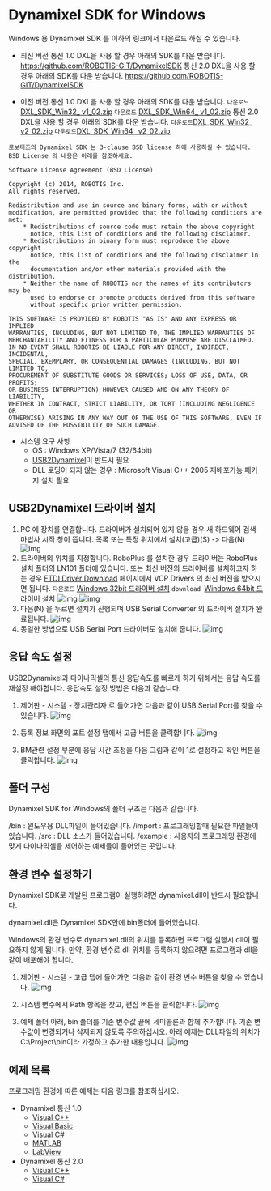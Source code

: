 # Dynamixel SDK for Windows

Windows 용 Dynamixel SDK 를 이하의 링크에서 다운로드 하실 수 있습니다.

- 최신 버전
 통신 1.0 DXL을 사용 할 경우 아래의 SDK를 다운 받습니다.
 <https://github.com/ROBOTIS-GIT/DynamixelSDK>
 통신 2.0 DXL을 사용 할 경우 아래의 SDK를 다운 받습니다.
 <https://github.com/ROBOTIS-GIT/DynamixelSDK>

- 이전 버전
  통신 1.0 DXL을 사용 할 경우 아래의 SDK를 다운 받습니다.
  `다운로드` [DXL_SDK_Win32_ v1_02.zip](http://support.robotis.com/ko/baggage_files/dynamixel_sdk/dxl_sdk_win32_v1_02.zip)
  `다운로드` [DXL_SDK_Win64_ v1_02.zip](http://support.robotis.com/ko/baggage_files/dynamixel_sdk/dxl_sdk_win64_v1_02.zip)
  통신 2.0 DXL을 사용 할 경우 아래의 SDK를 다운 받습니다.
  `다운로드`[DXL_SDK_Win32_ v2_02.zip](http://support.robotis.com/ko/baggage_files/dynamixel_sdk/dxl_sdk_win32_v2_02.zip)
  `다운로드`[DXL_SDK_Win64_ v2_02.zip](http://support.robotis.com/ko/baggage_files/dynamixel_sdk/dxl_sdk_win64_v2_02.zip)

```
로보티즈의 Dynamixel SDK 는 3-clause BSD license 하에 사용하실 수 있습니다.
BSD License 의 내용은 아래를 참조하세요.

Software License Agreement (BSD License)

Copyright (c) 2014, ROBOTIS Inc.
All rights reserved.

Redistribution and use in source and binary forms, with or without
modification, are permitted provided that the following conditions are met:
    * Redistributions of source code must retain the above copyright
      notice, this list of conditions and the following disclaimer.
    * Redistributions in binary form must reproduce the above copyright
      notice, this list of conditions and the following disclaimer in the
      documentation and/or other materials provided with the distribution.
    * Neither the name of ROBOTIS nor the names of its contributors may be
      used to endorse or promote products derived from this software
      without specific prior written permission.

THIS SOFTWARE IS PROVIDED BY ROBOTIS "AS IS" AND ANY EXPRESS OR IMPLIED
WARRANTIES, INCLUDING, BUT NOT LIMITED TO, THE IMPLIED WARRANTIES OF
MERCHANTABILITY AND FITNESS FOR A PARTICULAR PURPOSE ARE DISCLAIMED.
IN NO EVENT SHALL ROBOTIS BE LIABLE FOR ANY DIRECT, INDIRECT, INCIDENTAL,
SPECIAL, EXEMPLARY, OR CONSEQUENTIAL DAMAGES (INCLUDING, BUT NOT LIMITED TO,
PROCUREMENT OF SUBSTITUTE GOODS OR SERVICES; LOSS OF USE, DATA, OR PROFITS;
OR BUSINESS INTERRUPTION) HOWEVER CAUSED AND ON ANY THEORY OF LIABILITY,
WHETHER IN CONTRACT, STRICT LIABILITY, OR TORT (INCLUDING NEGLIGENCE OR
OTHERWISE) ARISING IN ANY WAY OUT OF THE USE OF THIS SOFTWARE, EVEN IF
ADVISED OF THE POSSIBILITY OF SUCH DAMAGE.
```

- 시스템 요구 사항
   - OS : Windows XP/Vista/7 (32/64bit)
   - [USB2Dynamixel]이 반드시 필요
   - DLL 로딩이 되지 않는 경우 : Microsoft Visual C++ 2005 재배포가능 패키지 설치 필요

## USB2Dynamixel 드라이버 설치

1. PC 에 장치를 연결합니다. 드라이버가 설치되어 있지 않을 경우 새 하드웨어 검색 마법사 시작 창이 뜹니다.
   목록 또는 특정 위치에서 설치(고급)(S) -> 다음(N)
    ![img](/assets/images/sw/sdk/ln101_driverinstall_01.png)
2. 드라이버의 위치를 지정합니다.
   RoboPlus 를 설치한 경우 드라이버는 RoboPlus 설치 폴더의 LN101 폴더에 있습니다.
   또는 최신 버전의 드라이버를 설치하고자 하는 경우 [FTDI Driver Download](http://www.ftdichip.com/Drivers/VCP.htm) 페이지에서 VCP Drivers 의 최신 버전을 받으시면 됩니다.
   `다운로드` [Windows 32bit 드라이버 설치](http://www.ftdichip.com/Drivers/CDM/CDM%202.08.24%20WHQL%20Certified.zip)
   `download `[Windows 64bit 드라이버 설치](http://www.ftdichip.com/Drivers/CDM/CDM%202.08.24%20WHQL%20Certified.zip)
   ![img](/assets/images/sw/sdk/ln101_driverinstall_02.png)
   ![img](/assets/images/sw/sdk/ln101_driverinstall_03.png)
3. 다음(N) 을 누르면 설치가 진행되며 USB Serial Converter 의 드라이버 설치가 완료됩니다.
   ![img](/assets/images/sw/sdk/ln101_driverinstall_06.png)
4. 동일한 방법으로 USB Serial Port 드라이버도 설치해 줍니다.
   ![img](/assets/images/sw/sdk/ln101_driverinstall_05.png)

## 응답 속도 설정

USB2Dynamixel과 다이나믹셀의 통신 응답속도를 빠르게 하기 위해서는 응답 속도를 재설정 해야합니다.
응답속도 설정 방법은 다음과 같습니다.

1. 제어판 - 시스템 - 장치관리자 로 들어가면 다음과 같이 USB Serial Port를 찾을 수 있습니다.
![img](/assets/images/sw/sdk/timesetting1.png)

2. 등록 정보 화면의 포트 설정 탭에서 고급 버튼을 클릭합니다.
![img](/assets/images/sw/sdk/timesetting2.png)

3. BM관련 설정 부분에 응답 시간 조정을 다음 그림과 같이 1로 설정하고 확인 버튼을 클릭합니다.
![img](/assets/images/sw/sdk/timesetting3.png)

## 폴더 구성

Dynamixel SDK for Windows의 폴더 구조는 다음과 같습니다.

/bin      : 윈도우용 DLL파일이 들어있습니다.
/import   : 프로그래밍할때 필요한 파일들이 있습니다.
/src      : DLL 소스가 들어있습니다.
/example  : 사용자의 프로그래밍 환경에 맞게 다이나믹셀을 제어하는 예제들이 들어있는 곳입니다.



## 환경 변수 설정하기

Dynamixel SDK로 개발된 프로그램이 실행하려면 dynamixel.dll이 반드시 필요합니다.

dynamixel.dll은 Dynamixel SDK안에 bin폴더에 들어있습니다.

Windows의 환경 변수로 dynamixel.dll의 위치를 등록하면 프로그램 실행시 dll이 필요하지 않게 됩니다.
만약, 환경 변수로 dll 위치를 등록하지 않으려면 프로그램과 dll을 같이 배포해야 합니다.

1. 제어판 - 시스템 -  고급 탭에 들어가면 다음과 같이 환경 변수 버튼을 찾을 수 있습니다.
![img](/assets/images/sw/sdk/env1.png)

2. 시스템 변수에서 Path 항목을 찾고, 편집 버튼을 클릭합니다.
![img](/assets/images/sw/sdk/env2.png)

3. 예제 폴더 아래, bin 폴더를 기존 변수값 끝에 세미콜론과 함께 추가합니다.
기존 변수값이 변경되거나 삭제되지 않도록  주의하십시오.
아래 예제는 DLL파일의 위치가 C:\Project\bin이라 가정하고 추가한 내용입니다.
![img](/assets/images/sw/sdk/env3.png)


## 예제 목록

프로그래밍 환경에 따른 예제는 다음 링크를 참조하십시오.

- Dynamixel 통신 1.0
  - [Visual C++]
  - [Visual Basic]
  - [Visual C#]
  - [MATLAB]
  - [LabView]
- Dynamixel 통신 2.0
  - [Visual C++]
  - [Visual C#]


[USB2Dynamixel]: ??
[Visual C++]: ??
[Visual Basic]: ??
[Visual C#]: ??
[MATLAB]: ??
[LabView]: ??
[Visual C++]: ??
[Visual C#]: ??
